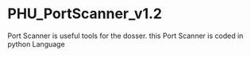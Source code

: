 # PHU_PortScanner_v1.2
Port Scanner is useful tools for the dosser. this Port Scanner is coded in python Language
